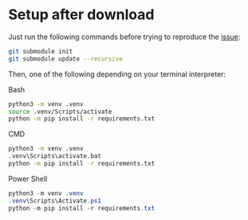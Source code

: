 # Setup after download

Just run the following commands before trying to reproduce the [issue](https://github.com/microsoft/pylance-release/issues/2989):

```bash
git submodule init
git submodule update --recursive
```

Then, one of the following depending on your terminal interpreter:

Bash

```bash
python3 -m venv .venv
source .venv/Scripts/activate
python -m pip install -r requirements.txt
```

CMD

```bash
python3 -m venv .venv
.venv\Scripts\activate.bat
python -m pip install -r requirements.txt
```

Power Shell

```powershell
python3 -m venv .venv
.venv\Scripts\Activate.ps1
python -m pip install -r requirements.txt
```
